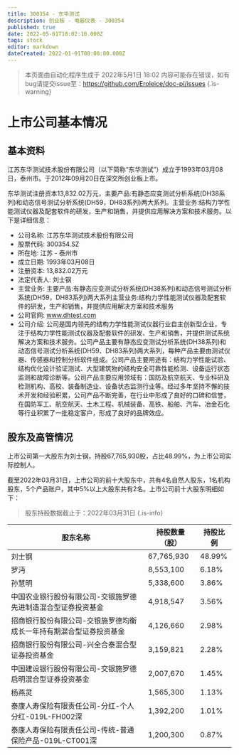 ```yaml
---
title: 300354 - 东华测试
description: 创业板 - 电器仪表 - 300354
published: true
date: 2022-05-01T18:02:10.000Z
tags: stock
editor: markdown
dateCreated: 2022-01-01T00:00:00.000Z
---
```


> 本页面由自动化程序生成于 2022年5月1日 18:02
> 内容可能存在错误，如有bug请提交issue至：https://github.com/Eroleice/doc-pi/issues
{.is-warning}

# 上市公司基本情况

## 基本资料

江苏东华测试技术股份有限公司（以下简称“东华测试”）成立于1993年03月08日，泰州市。于2012年09月20日在深交所创业板上市。

东华测试注册资本13,832.02万元，主要产品:有静态应变测试分析系统(DH38系列)和动态信号测试分析系统(DH59，DH83系列)两大系列。主营业务:结构力学性能测试仪器及配套软件的研发，生产和销售，并提供应用解决方案和技术服务。以下是详细信息：

- 公司名称: 江苏东华测试技术股份有限公司
- 股票代码: 300354.SZ
- 所在地: 江苏 - 泰州市
- 成立日期: 1993年03月08日
- 注册资本: 13,832.02万元
- 法定代表人: 刘士钢
- 主营业务: 主要产品:有静态应变测试分析系统(DH38系列)和动态信号测试分析系统(DH59，DH83系列)两大系列主营业务:结构力学性能测试仪器及配套软件的研发，生产和销售，并提供应用解决方案和技术服务
- 公司官网: www.dhtest.com
- 公司介绍: 公司是国内领先的结构力学性能测试仪器行业自主创新型企业，专注于结构力学性能测试仪器及配套软件的研发、生产和销售，并提供测试系统解决方案和技术服务。公司产品主要有静态应变测试分析系统(DH38系列)和动态信号测试分析系统(DH59、DH83系列)两大系列，每种产品主要由测试仪器、传感器和控制分析软件组成。公司产品主要用途有：结构力学性能试验、结构优化设计验证测试、大型建筑物的结构安全可靠性能检测、设备运行状态监测和故障诊断等。公司产品主要应用领域有：国防及航空航天、专业科研及检测机构、高校、装备制造业、设备状态监测行业等。经过多年坚持不懈的技术开发和经验积累，公司产品不断完善，在行业中形成了良好的口碑和信誉，在国防军工、航空航天、土木工程、机械装备、高铁、船舶、汽车、冶金石化等行业积累了一批稳定客户，形成了良好的品牌效应。


## 股东及高管情况

上市公司第一大股东为刘士钢，持股67,765,930股，占比48.99%，为上市公司实际控制人。

截至2022年03月31日，上市公司的前十大股东中，共有4名自然人股东，1名机构股东，5个产品账户，其中5%以上大股东共有2名。上市公司前十大股东明细如下：

> 股东持股数据截止于：2022年03月31日
{.is-info}

| 股东名称 | 持股数量（股） | 持股比例 |
| --- | --- | --- |
| 刘士钢 | 67,765,930 | 48.99% |
| 罗沔 | 8,553,100 | 6.18% |
| 孙慧明 | 5,338,600 | 3.86% |
| 中国农业银行股份有限公司-交银施罗德先进制造混合型证券投资基金 | 4,918,547 | 3.56% |
| 招商银行股份有限公司-交银施罗德均衡成长一年持有期混合型证券投资基金 | 4,126,660 | 2.98% |
| 招商银行股份有限公司-兴全合泰混合型证券投资基金 | 3,159,821 | 2.28% |
| 中国建设银行股份有限公司-交银施罗德启明混合型证券投资基金 | 2,007,670 | 1.45% |
| 杨燕灵 | 1,565,300 | 1.13% |
| 泰康人寿保险有限责任公司-分红-个人分红-019L-FH002深 | 1,392,200 | 1.01% |
| 泰康人寿保险有限责任公司-传统-普通保险产品-019L-CT001深 | 1,200,300 | 0.87% |




